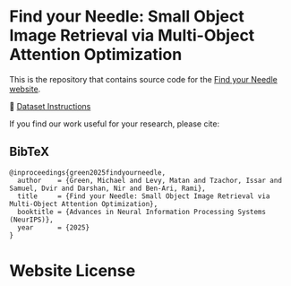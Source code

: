 # Find your Needle: Small Object Image Retrieval via Multi-Object Attention Optimization

This is the repository that contains source code for the [Find your Needle website](https://pihash2k.github.io/findyourneedle.github.io/).

📂 [Dataset Instructions](Dataset/README.md)

If you find our work useful for your research, please cite:

<section class="section" id="BibTeX">
  <div class="container is-max-desktop content">
    <h2 class="title">BibTeX</h2>
    <pre><code>@inproceedings{green2025findyourneedle,
  author    = {Green, Michael and Levy, Matan and Tzachor, Issar and Samuel, Dvir and Darshan, Nir and Ben-Ari, Rami},
  title     = {Find your Needle: Small Object Image Retrieval via Multi-Object Attention Optimization},
  booktitle = {Advances in Neural Information Processing Systems (NeurIPS)},
  year      = {2025}
}</code></pre>
  </div>
</section>


# Website License
<title>Find your Needle: Small Object Image Retrieval via Multi-Object Attention Optimization</title>



<meta property="og:title" content="Find your Needle: Small Object Image Retrieval via Multi-Object Attention Optimization" />
<meta name="twitter:title" content="Find your Needle: Small Object Image Retrieval via Multi-Object Attention Optimization" />



